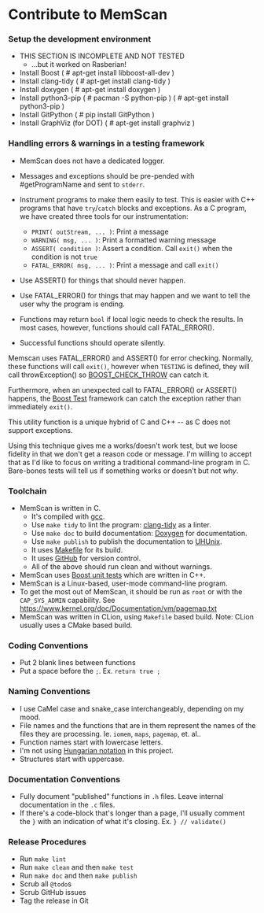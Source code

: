 Contribute to MemScan
=====================

### Setup the development environment
- THIS SECTION IS INCOMPLETE AND NOT TESTED
  - ...but it worked on Rasberian!
- Install Boost ( # apt-get install libboost-all-dev )
- Install clang-tidy ( # apt-get install clang-tidy )
- Install doxygen ( # apt-get install doxygen )
- Install python3-pip ( # pacman -S python-pip ) ( # apt-get install python3-pip )
- Install GitPython ( # pip install GitPython )
- Install GraphViz (for DOT)  ( # apt-get install graphviz )

### Handling errors & warnings in a testing framework
- MemScan does not have a dedicated logger.
- Messages and exceptions should be pre-pended with #getProgramName and sent 
  to `stderr`.
- Instrument programs to make them easily to test.  This is easier with C++ 
  programs that have `try`/`catch` blocks and exceptions.  As a C program, 
  we have created three tools for our instrumentation:
  - `PRINT( outStream, ... )`:  Print a message
  - `WARNING( msg, ... )`:  Print a formatted warning message
  - `ASSERT( condition )`:  Assert a condition.  Call `exit()` when the 
     condition is not `true`
  - `FATAL_ERROR( msg, ... )`:  Print a message and call `exit()`
    
- Use ASSERT() for things that should never happen.
- Use FATAL_ERROR() for things that may happen and we want to tell the user
  why the program is ending.
- Functions may return `bool` if local logic needs to check the results.  In
  most cases, however, functions should call FATAL_ERROR().
- Successful functions should operate silently.

Memscan uses FATAL_ERROR() and ASSERT() for error checking.  Normally,
these functions will call `exit()`, however when `TESTING` is defined,
they will call throwException() so [BOOST_CHECK_THROW] can catch it.

Furthermore, when an unexpected call to FATAL_ERROR() or ASSERT() happens,
the [Boost Test] framework can catch the exception rather than immediately
`exit()`.

This utility function is a unique hybrid of C and C++ -- as C does not support
exceptions.

[Boost Test]:  https://www.boost.org/doc/libs/1_81_0/libs/test/doc/html/index.html
[BOOST_CHECK_THROW]: https://www.boost.org/doc/libs/1_81_0/libs/test/doc/html/boost_test/utf_reference/testing_tool_ref/assertion_boost_level_throw.html

Using this technique gives me a works/doesn't work test, but we loose
fidelity in that we don't get a reason code or message.  I'm willing to
accept that as I'd like to focus on writing a traditional command-line
program in C.  Bare-bones tests will tell us if something works or doesn't
but not _why_.

### Toolchain
- MemScan is written in C.
  - It's compiled with [gcc](https://gcc.gnu.org).
  - Use `make tidy` to lint the program: [clang-tidy](https://releases.llvm.org/13.0.0/tools/clang/tools/extra/docs/clang-tidy/) 
    as a linter.
  - Use `make doc` to build documentation:  [Doxygen](https://www.doxygen.nl) 
    for documentation.
  - Use `make publish` to publish the documentation to [UHUnix](https://www2.hawaii.edu/~marknels/sre/memscan/index.html).
  - It uses [Makefile](https://www.gnu.org/software/make/manual/make.html) 
    for its build.
  - It uses [GitHub](https://github.com/marknelsonengineer-sp23/sre_lab4_memscan) 
    for version control.
  - All of the above should run clean and without warnings.
- MemScan uses [Boost unit tests](https://www.boost.org/doc/libs/1_81_0/libs/test/doc/html/index.html) which are written in C++.
- MemScan is a Linux-based, user-mode command-line program.
- To get the most out of MemScan, it should be run as `root` or with the 
  `CAP_SYS_ADMIN` capability.  See https://www.kernel.org/doc/Documentation/vm/pagemap.txt
- MemScan was written in CLion, using `Makefile` based build.  Note:  CLion 
  usually uses a CMake based build.
  
### Coding Conventions
- Put 2 blank lines between functions
- Put a space before the `;`.  Ex. `return true ;`

### Naming Conventions
- I use CaMel case and snake_case interchangeably, depending on my mood.
- File names and the functions that are in them represent the names of the
  files they are processing.  Ie. `iomem`, `maps`, `pagemap`, et. al..
- Function names start with lowercase letters.
- I'm not using [Hungarian notation](https://en.wikipedia.org/wiki/Hungarian_notation)
  in this project.
- Structures start with uppercase.

### Documentation Conventions
- Fully document "published" functions in `.h` files.  Leave internal 
  documentation in the `.c` files.
- If there's a code-block that's longer than a page, I'll usually comment the 
  `}` with an indication of what it's closing.  Ex. `} // validate()` 

### Release Procedures
- Run `make lint`
- Run `make clean` and then `make test`
- Run `make doc` and then `make publish`
- Scrub all `@todo`s
- Scrub GitHub issues
- Tag the release in Git
